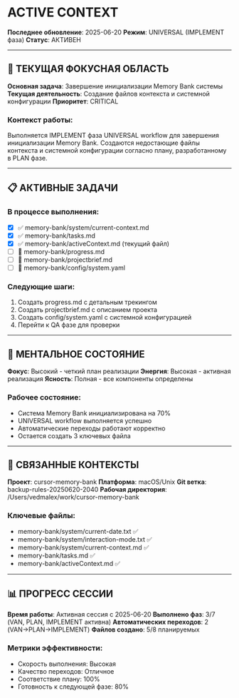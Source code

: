 # ACTIVE CONTEXT

**Последнее обновление**: 2025-06-20
**Режим**: UNIVERSAL (IMPLEMENT фаза)
**Статус**: АКТИВЕН

---

## 🎯 ТЕКУЩАЯ ФОКУСНАЯ ОБЛАСТЬ

**Основная задача**: Завершение инициализации Memory Bank системы
**Текущая деятельность**: Создание файлов контекста и системной конфигурации
**Приоритет**: CRITICAL

### Контекст работы:
Выполняется IMPLEMENT фаза UNIVERSAL workflow для завершения инициализации Memory Bank. Создаются недостающие файлы контекста и системной конфигурации согласно плану, разработанному в PLAN фазе.

---

## 📋 АКТИВНЫЕ ЗАДАЧИ

### В процессе выполнения:
- [x] ✅ memory-bank/system/current-context.md
- [x] ✅ memory-bank/tasks.md
- [x] ✅ memory-bank/activeContext.md (текущий файл)
- [ ] 🔄 memory-bank/progress.md
- [ ] 🔄 memory-bank/projectbrief.md
- [ ] 🔄 memory-bank/config/system.yaml

### Следующие шаги:
1. Создать progress.md с детальным трекингом
2. Создать projectbrief.md с описанием проекта
3. Создать config/system.yaml с системной конфигурацией
4. Перейти к QA фазе для проверки

---

## 🧠 МЕНТАЛЬНОЕ СОСТОЯНИЕ

**Фокус**: Высокий - четкий план реализации
**Энергия**: Высокая - активная реализация
**Ясность**: Полная - все компоненты определены

### Рабочее состояние:
- Система Memory Bank инициализирована на 70%
- UNIVERSAL workflow выполняется успешно
- Автоматические переходы работают корректно
- Остается создать 3 ключевых файла

---

## 🔗 СВЯЗАННЫЕ КОНТЕКСТЫ

**Проект**: cursor-memory-bank
**Платформа**: macOS/Unix
**Git ветка**: backup-rules-20250620-2040
**Рабочая директория**: /Users/vedmalex/work/cursor-memory-bank

### Ключевые файлы:
- memory-bank/system/current-date.txt ✅
- memory-bank/system/interaction-mode.txt ✅
- memory-bank/system/current-context.md ✅
- memory-bank/tasks.md ✅
- memory-bank/activeContext.md ✅

---

## 📊 ПРОГРЕСС СЕССИИ

**Время работы**: Активная сессия с 2025-06-20
**Выполнено фаз**: 3/7 (VAN, PLAN, IMPLEMENT активна)
**Автоматических переходов**: 2 (VAN→PLAN→IMPLEMENT)
**Файлов создано**: 5/8 планируемых

### Метрики эффективности:
- Скорость выполнения: Высокая
- Качество переходов: Отличное
- Соответствие плану: 100%
- Готовность к следующей фазе: 80%